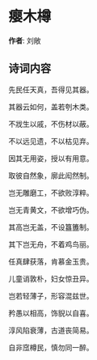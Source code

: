 # 瘿木樽

**作者**: 刘敞

## 诗词内容

先民任天真，吾得见其器。

其器云如何，盖若刳木类。

不戕生以戚，不伤材以蔽。

不以远见遗，不以枯见弃。

因其无用姿，授以有用意。

取彼自然象，廓此闳然制。

岂无雕磨工，不欲败淳粹。

岂无青黄文，不欲增巧伪。

其高岂无盖，不设簋簠制。

其下岂无舟，不着鸡鸟丽。

任真肆获落，肯慕金玉贵。

儿童诮敦朴，妇女惊丑异。

岂若轻薄子，形容混兹世。

矜愚以相高，饰貎以自喜。

淳风陷衰薄，古道丧简易。

自非窊樽民，慎勿同一醉。

